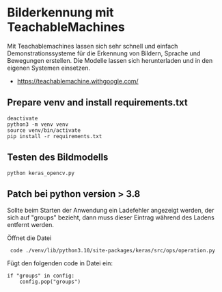 # Bilderkennung mit TeachableMachines

Mit Teachablemachines lassen sich sehr schnell und einfach Demonstrationssysteme für die Erkennung von
Bildern, Sprache und Bewegungen erstellen. Die Modelle lassen sich herunterladen und in den eigenen Systemen einsetzen.


- https://teachablemachine.withgoogle.com/


## Prepare venv and install requirements.txt
```
deactivate
python3 -m venv venv
source venv/bin/activate
pip install -r requirements.txt

```

## Testen des Bildmodells


```
python keras_opencv.py

```


## Patch bei python version > 3.8

Sollte beim Starten der Anwendung ein Ladefehler angezeigt werden, der sich auf "groups" bezieht, dann muss dieser Eintrag während des Ladens
entfernt werden. 

Öffnet die Datei

```
 code ./venv/lib/python3.10/site-packages/keras/src/ops/operation.py

```
Fügt den folgenden code in Datei ein:

```
if "groups" in config:
    config.pop("groups")

```






